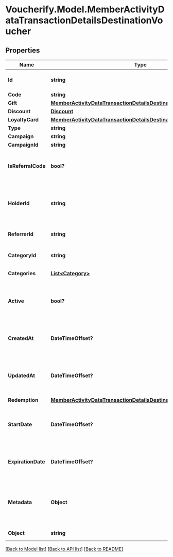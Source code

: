 # Voucherify.Model.MemberActivityDataTransactionDetailsDestinationVoucher

## Properties

Name | Type | Description | Notes
------------ | ------------- | ------------- | -------------
**Id** | **string** | A unique identifier that represents the voucher assigned by Voucherify. | [optional] 
**Code** | **string** | Voucher code. | [optional] 
**Gift** | [**MemberActivityDataTransactionDetailsDestinationVoucherGift**](MemberActivityDataTransactionDetailsDestinationVoucherGift.md) |  | [optional] 
**Discount** | [**Discount**](Discount.md) |  | [optional] 
**LoyaltyCard** | [**MemberActivityDataTransactionDetailsDestinationVoucherLoyaltyCard**](MemberActivityDataTransactionDetailsDestinationVoucherLoyaltyCard.md) |  | [optional] 
**Type** | **string** | Type of the voucher. | [optional] 
**Campaign** | **string** | Campaign name. | [optional] 
**CampaignId** | **string** | Campaign unique ID. | [optional] 
**IsReferralCode** | **bool?** | Flag indicating whether this voucher is a referral code; &#x60;true&#x60; for campaign type &#x60;REFERRAL_PROGRAM&#x60;. | [optional] 
**HolderId** | **string** | Unique customer identifier of the redeemable holder. It equals to the customer ID assigned by Voucherify. | [optional] 
**ReferrerId** | **string** | Unique identifier of the referrer assigned by Voucherify. | [optional] 
**CategoryId** | **string** | Unique identifier of the category that this voucher belongs to. | [optional] 
**Categories** | [**List&lt;Category&gt;**](Category.md) | Contains details about the category. | [optional] 
**Active** | **bool?** | Shows whether the voucher is on or off. &#x60;true&#x60; indicates an *active* voucher and &#x60;false&#x60; indicates an *inactive* voucher. | [optional] 
**CreatedAt** | **DateTimeOffset?** | Timestamp representing the date and time when the order was created in the ISO 8601 format. | [optional] 
**UpdatedAt** | **DateTimeOffset?** | Timestamp representing the date and time when the order was created. The value is shown in the ISO 8601 format. | [optional] 
**Redemption** | [**MemberActivityDataTransactionDetailsDestinationVoucherRedemption**](MemberActivityDataTransactionDetailsDestinationVoucherRedemption.md) |  | [optional] 
**StartDate** | **DateTimeOffset?** | Activation timestamp defines when the code starts to be active in ISO 8601 format. Voucher is *inactive before* this date. | [optional] 
**ExpirationDate** | **DateTimeOffset?** | Expiration timestamp defines when the code expires in ISO 8601 format.  Voucher is *inactive after* this date. | [optional] 
**Metadata** | **Object** | A set of custom key/value pairs that you can attach to a voucher. The metadata object stores all custom attributes assigned to the voucher. | [optional] 
**Object** | **string** | The type of the object represented by JSON. | [optional] 

[[Back to Model list]](../README.md#documentation-for-models) [[Back to API list]](../README.md#documentation-for-api-endpoints) [[Back to README]](../README.md)

